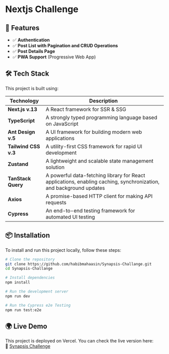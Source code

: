 # Nextjs Challenge

## 🚀 Features

- ✅ **Authentication**
- ✅ **Post List with Pagination and CRUD Operations**
- ✅ **Post Details Page**
- ✅ **PWA Support** (Progressive Web App)

## 🛠 Tech Stack

This project is built using:

| Technology           | Description                                                                                                        |
| -------------------- | ------------------------------------------------------------------------------------------------------------------ |
| **Next.js v.13**     | A React framework for SSR & SSG                                                                                    |
| **TypeScript**       | A strongly typed programming language based on JavaScript                                                          |
| **Ant Design v.5**   | A UI framework for building modern web applications                                                                |
| **Tailwind CSS v.3** | A utility-first CSS framework for rapid UI development                                                             |
| **Zustand**          | A lightweight and scalable state management solution                                                               |
| **TanStack Query**   | A powerful data-fetching library for React applications, enabling caching, synchronization, and background updates |
| **Axios**            | A promise-based HTTP client for making API requests                                                               |
| **Cypress**          | An end-to-end testing framework for automated UI testing                                                           |

## 📦 Installation

To install and run this project locally, follow these steps:

```bash
# Clone the repository
git clone https://github.com/habibmahaasin/Synapsis-Challange.git
cd Synapsis-Challange

# Install dependencies
npm install

# Run the development server
npm run dev

# Run the Cypress e2e Testing
npm run test:e2e
```

## 🌍 Live Demo

This project is deployed on Vercel. You can check the live version here:  
🔗 [Synapsis Challenge](https://synapsis-challange.vercel.app/)

